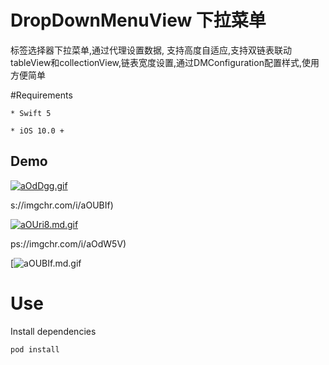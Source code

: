 # DropDownMenuView 下拉菜单

标签选择器下拉菜单,通过代理设置数据, 支持高度自适应,支持双链表联动tableView和collectionView,链表宽度设置,通过DMConfiguration配置样式,使用方便简单

#Requirements

```
* Swift 5
```

```
* iOS 10.0 +
```

## Demo

[![aOdDgg.gif](https://s1.ax1x.com/2020/08/11/aOdDgg.gif)](https://imgchr.com/i/aOdDgg)

s://imgchr.com/i/aOUBIf)

[![aOUri8.md.gif](https://s1.ax1x.com/2020/08/11/aOUri8.md.gif)](https://imgchr.com/i/aOUri8)

ps://imgchr.com/i/aOdW5V)

[![aOUBIf.md.gif](https://s1.ax1x.com/2020/08/11/aOUBIf.md.gif)

# Use

Install dependencies

```
pod install
```

